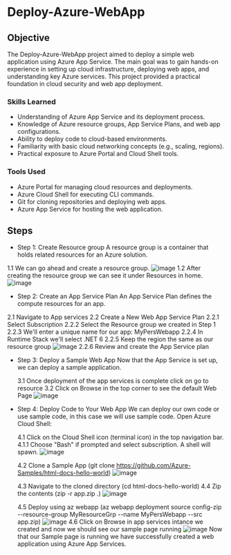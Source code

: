  # Deploy-Azure-WebApp

## Objective

The Deploy-Azure-WebApp project aimed to deploy a simple web application using Azure App Service. The main goal was to gain hands-on experience in setting up cloud infrastructure, deploying web apps, and understanding key Azure services. This project provided a practical foundation in cloud security and web app deployment.

### Skills Learned

- Understanding of Azure App Service and its deployment process.
- Knowledge of Azure resource groups, App Service Plans, and web app configurations.
- Ability to deploy code to cloud-based environments.
- Familiarity with basic cloud networking concepts (e.g., scaling, regions).
- Practical exposure to Azure Portal and Cloud Shell tools.

### Tools Used

- Azure Portal for managing cloud resources and deployments.
- Azure Cloud Shell for executing CLI commands.
- Git for cloning repositories and deploying web apps.
- Azure App Service for hosting the web application.

## Steps

- Step 1: Create Resource group
 A resource group is a container that holds related resources for an Azure solution.

 1.1 We can go ahead and create a resource group. 
![image](https://github.com/user-attachments/assets/dcb389e7-6319-45ce-bbbb-155ee8b78782)
1.2 After creating the resource group we can see it under Resources in home.
![image](https://github.com/user-attachments/assets/50a40c96-1af7-4ed9-b6f6-ac5b98b73be9)

- Step 2: Create an App Service Plan
An App Service Plan defines the compute resources for an app.

2.1 Navigate to App services
2.2 Create a New Web App Service Plan
2.2.1 Select Subscription
2.2.2 Select the Resource group we created in Step 1
2.2.3 We'll enter a unique name for our app: MyPersWebapp
2.2.4 In Runtime Stack we'll select .NET 6
2.2.5 Keep the region the same as our resource group
![image](https://github.com/user-attachments/assets/691cf112-7d6e-435d-b7b2-2c2688e236e3)
2.2.6 Review and create the App Service plan

- Step 3: Deploy a Sample Web App
  Now that the App Service is set up, we can deploy a sample application.
  
  3.1 Once deployment of the app services is complete click on go to resource
  3.2 Click on Browse in the top corner to see the default Web Page
  ![image](https://github.com/user-attachments/assets/e726cc67-5b1d-40b0-99dc-f44e068f90ee)

- Step 4:  Deploy Code to Your Web App
  We can deploy our own code or use sample code, in this case we will use sample code.
  Open Azure Cloud Shell:

  4.1 Click on the Cloud Shell icon (terminal icon) in the top navigation bar.
  4.1.1 Choose "Bash" if prompted and select subscription. A shell will spawn.
  ![image](https://github.com/user-attachments/assets/e7ac4315-abee-4f06-8dca-e98355bd20aa)

  4.2 Clone a Sample App (git clone https://github.com/Azure-Samples/html-docs-hello-world)
  ![image](https://github.com/user-attachments/assets/26ac1e41-951f-45a8-a871-ddf43089a238)

  4.3 Navigate to the cloned directory (cd html-docs-hello-world)
  4.4 Zip the contents (zip -r app.zip .)
  ![image](https://github.com/user-attachments/assets/7d73172b-9d08-4ef7-9140-2d6ad6dcc847)

  4.5 Deploy using az webapp (az webapp deployment source config-zip --resource-group MyResourceGrp --name MyPersWebapp --src app.zip)
  ![image](https://github.com/user-attachments/assets/0f3eaeee-e9f1-49a4-bfd0-c543143eb99f)
  4.6 Click on Browse in app services intance we created and now we should see our sample page running
  ![image](https://github.com/user-attachments/assets/1c7e3948-d3d5-4a0f-b7b0-e52f6879cd86)
  Now that our Sample page is running we have successfully created a web application using Azure App Services.
